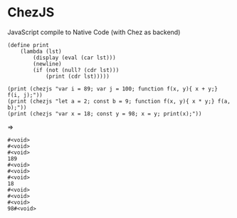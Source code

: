 # ChezJS
JavaScript compile to Native Code (with Chez as backend)


```
(define print
    (lambda (lst)
        (display (eval (car lst)))
        (newline)
        (if (not (null? (cdr lst)))
            (print (cdr lst)))))
            
(print (chezjs "var i = 89; var j = 100; function f(x, y){ x + y;} f(i, j);"))
(print (chezjs "let a = 2; const b = 9; function f(x, y){ x * y;} f(a, b);"))
(print (chezjs "var x = 18; const y = 98; x = y; print(x);"))
```
=>
```
#<void>
#<void>
#<void>
189
#<void>
#<void>
#<void>
18
#<void>
#<void>
#<void>
98#<void>
```
